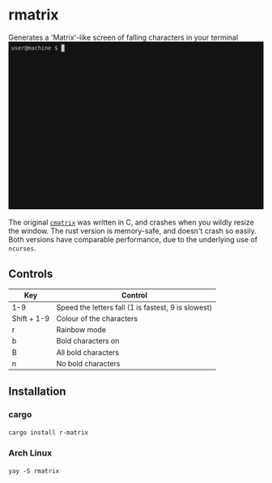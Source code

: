 # rmatrix
Generates a 'Matrix'-like screen of falling characters in your terminal
[![rmatrix](rmatrix.gif)](https://asciinema.org/a/IjJyH88BeocsHvJpKJYqvmnuT)

The original [`cmatrix`](https://github.com/abishekvashok/cmatrix) was written in C, and crashes when you wildly resize the window.
The rust version is memory-safe, and doesn't crash so easily. Both versions have comparable performance, due to the underlying use of `ncurses`.

## Controls
| Key | Control |
| -- | -- |
| 1-9 | Speed the letters fall (1 is fastest, 9 is slowest) |
| Shift + 1-9 | Colour of the characters |
| r | Rainbow mode |
| b | Bold characters on |
| B | All bold characters |
| n | No bold characters |

## Installation

### cargo
`cargo install r-matrix`

### Arch Linux
`yay -S rmatrix`
